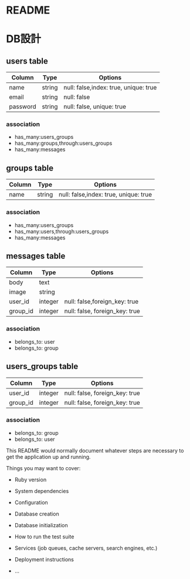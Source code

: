 # README

# DB設計

## users table

|Column|Type|Options|
|------|----|-------|
|name|string|null: false,index: true, unique: true|
|email|string|null: false|
|password|string|null: false, unique: true|

### association
* has_many:users_groups
* has_many:groups,through:users_groups
* has_many:messages


## groups table

|Column|Type|Options|
|------|----|-------|
|name|string|null: false,index: true, unique: true|

### association
* has_many:users_groups
* has_many:users,through:users_groups
* has_many:messages


## messages table

|Column|Type|Options|
|------|----|-------|
|body|text||
|image|string||
|user_id|integer|null: false,foreign_key: true|
|group_id|integer|null: false, foreign_key: true|

### association
* belongs_to: user
* belongs_to: group


## users_groups table

|Column|Type|Options|
|------|----|-------|
|user_id|integer|null: false, foreign_key: true|
|group_id|integer|null: false, foreign_key: true|

### association
* belongs_to: group
* belongs_to: user



This README would normally document whatever steps are necessary to get the
application up and running.

Things you may want to cover:

* Ruby version

* System dependencies

* Configuration

* Database creation

* Database initialization

* How to run the test suite

* Services (job queues, cache servers, search engines, etc.)

* Deployment instructions

* ...
